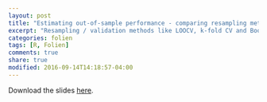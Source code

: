 ```yaml
---
layout: post
title: "Estimating out-of-sample performance - comparing resampling methods"
excerpt: "Resampling / validation methods like LOOCV, k-fold CV and Bootstrapping suffer from characteristic biases and variances. In this presentation the main concern is whether these methods are suitable for estimating the true out-of-sample error."
categories: folien
tags: [R, Folien]
comments: true
share: true
modified: 2016-09-14T14:18:57-04:00
---
```


Download the slides [here](https://github.com/R-und-DS-Meetup-Osnabrueck/R-und-DS-Meetup-Osnabrueck.github.io/downloads/blob/master/HEC_2016_OOS_Thiele.pdf).
